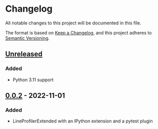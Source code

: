 # Changelog
All notable changes to this project will be documented in this file.

The format is based on [Keep a Changelog](https://keepachangelog.com/en/1.0.0/), and this project adheres to [Semantic Versioning](https://semver.org/spec/v2.0.0.html).

## [Unreleased]
### Added
- Python 3.11 support

## [0.0.2] - 2022-11-01
### Added
- LineProfilerExtended with an IPython extension and a pytest plugin

[Unreleased]: https://github.com/utapyngo/line-profiler-extended/compare/0.0.2...master
[0.0.2]: https://github.com/utapyngo/line-profiler-extended/tree/0.0.2
